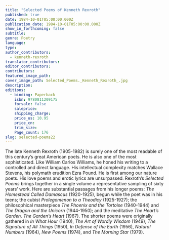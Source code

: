 ```yaml
---
title: "Selected Poems of Kenneth Rexroth"
published: true
date: 1984-10-01T05:00:00.000Z
publication_date: 1984-10-01T05:00:00.000Z
show_in_forthcoming: false
subtitle:
genre: Poetry
language:
type:
author_contributors:
  - kenneth-rexroth
translator_contributors:
editor_contributors:
contributors:
featured_image_path:
cover_image_path: Selected_Poems._Kenneth_Rexroth_.jpg
description:
editions:
  - binding: Paperback
    isbn: 9780811209175
    forsale: false
    saleprice:
    shipping_charge:
    price_us: 10.95
    price_cn:
    trim_size:
    Page_count: 176
slug: selected-poems22
---
```


The late Kenneth Rexroth (1905-1982) is surely one of the most readable of this century’s great American poets. He is also one of the most sophisticated. Like William Carlos Williams, he honed his writing to a controlled and direct language. His intellectual complexity matches Wallace Stevens, his polymath erudition Ezra Pound. He is first among our nature poets. His love poems and erotic lyrics are unsurpassed. Rexroth’s _Selected Poems_ brings together in a single volume a representative sampling of sixty years’ work. Here are substantial passages from his longer poems: _The Homestead Called Damascus_ (1920-1925), begun while the poet was in his teens; the cubist _Prolegomenon to a Theodicy_ (1925-1927); the philosophical masterpiece _The Phoenix and the Tortoise_ (1940-1944) and _The Dragon and the Unicorn_ (1944-1950); and the meditative _The Heart’s Garden, The Garden’s Heart_ (1967). The shorter poems were originally gathered in _In What Hour_ (1940), _The Art of Wordly Wisdom_ (1949), _The Signature of All Things_ (1950), _In Defense of the Earth_ (1956), _Natural Numbers_ (1964), _New Poems_ (1974), and _The Morning Star_ (1979).

